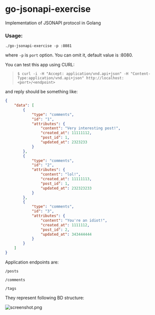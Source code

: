 # go-jsonapi-exercise
Implementation of JSONAPI protocol in Golang

### Usage:

`./go-jsonapi-exercise -p :8081`

where `-p` is `port` option. You can omit it, default value is :8080.

You can test this app using CURL:

>`$ curl -i -H "Accept: application/vnd.api+json" -H "Content-Type:application/vnd.api+json" http://localhost:<port>/<endpoint>`

and reply should be something like:

```json
{
	"data": [
		{
			"type": "comments",
			"id": "1",
			"attributes": {
				"content": "Very interesting post!",
				"created_at": 11111112,
				"post_id": 1,
				"updated_at": 2323233
			}
		},
		{
			"type": "comments",
			"id": "2",
			"attributes": {
				"content": "lol!",
				"created_at": 11111113,
				"post_id": 1,
				"updated_at": 232323233
			}
		},
		{
			"type": "comments",
			"id": "3",
			"attributes": {
				"content": "You're an idiot!",
				"created_at": 1111112,
				"post_id": 2,
				"updated_at": 343444444
			}
		}
	]
}
```

Application endpoints are:

`/posts`

`/comments`

`/tags`

They represent following BD structure:

![screenshot.png](https://raw.githubusercontent.com/thefivekey/go-jsonapi-exercise/master/screenshot.png)
